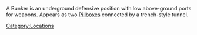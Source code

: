 A Bunker is an underground defensive position with low above-ground
ports for weapons. Appears as two [Pillboxes](Pillbox.md)
connected by a trench-style tunnel.

[Category:Locations](../Category:Locations.md)
